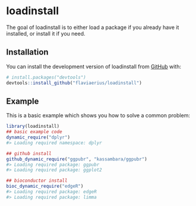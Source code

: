 
<!-- README.md is generated from README.Rmd. Please edit that file -->

# loadinstall

<!-- badges: start -->
<!-- badges: end -->

The goal of loadinstall is to either load a package if you already have
it installed, or install it if you need.

## Installation

You can install the development version of loadinstall from
[GitHub](https://github.com/flaviaerius/loadinstall) with:

``` r
# install.packages("devtools")
devtools::install_github("flaviaerius/loadinstall")
```

## Example

This is a basic example which shows you how to solve a common problem:

``` r
library(loadinstall)
## basic example code
dynamic_require("dplyr")
#> Loading required namespace: dplyr

## github install
github_dynamic_require("ggpubr", "kassambara/ggpubr")
#> Loading required package: ggpubr
#> Loading required package: ggplot2

## bioconductor install
bioc_dynamic_require("edgeR")
#> Loading required package: edgeR
#> Loading required package: limma
```
